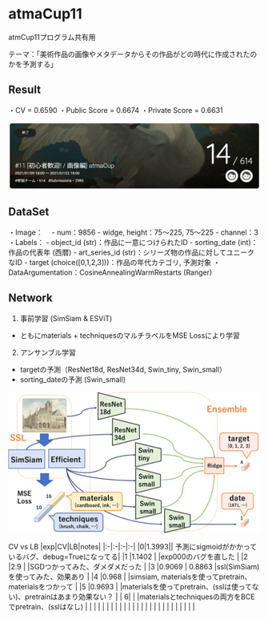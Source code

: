 # atmaCup11
atmCup11プログラム共有用

テーマ：「美術作品の画像やメタデータからその作品がどの時代に作成されたのかを予測する」

## Result
・CV = 0.6590
・Public  Score = 0.6674
・Private Score = 0.6631
<p align="center">
<img src='imgs/result.png' width="1000px"/>
 
## DataSet
 ・Image：
  　- num：9856
    - widge, height：75〜225, 75〜225
    - channel：3
 ・Labels：
    - object_id (str)：作品に一意につけられたID
    - sorting_date (int)：作品の代表年 (西暦) 
    - art_series_id (str)：シリーズ物の作品に対してユニークなID
    - target (choice([0,1,2,3]))：作品の年代カテゴリ, 予測対象
 ・DataArgumentation：CosineAnnealingWarmRestarts (Ranger)
 
## Network
1. 事前学習 (SimSiam & ESViT)
 - ともにmaterials + techniquesのマルチラベルをMSE Lossにより学習
 
2. アンサンブル学習
 -  targetの予測（ResNet18d, ResNet34d, Swin_tiny, Swin_small）
 -  sorting_dateの予測 (Swin_small)
 
<p align="center">
<img src='imgs/network.png' width="1000px"/>


CV vs LB
|exp|CV|LB|notes|
|:-|:-|:-|:-|
|0|1.3993|| 予測にsigmoidがかかっているバグ、debug=Trueになってる|
|1 |1.1402  |  |exp000のバグを直した  |
|2 |2.9  |  |SGDつかってみた、ダメダメだった  |
|3 |0.9069  | 0.8863 |ssl(SimSiam)を使ってみた、効果あり  |
|4 |0.968  |  |simsiam, materialsを使ってpretrain、materialsをつかって  |
|5 |0.9693  |  |materialsを使ってpretrain、(sslは使ってない)、pretrainはあまり効果ない？  |
| 6|  |  |materialsとtechniquesの両方をBCEでpretrain、(sslはなし)  |
| |  |  |  |
| |  |  |  |
| |  |  |  |
| |  |  |  |
| |  |  |  |

